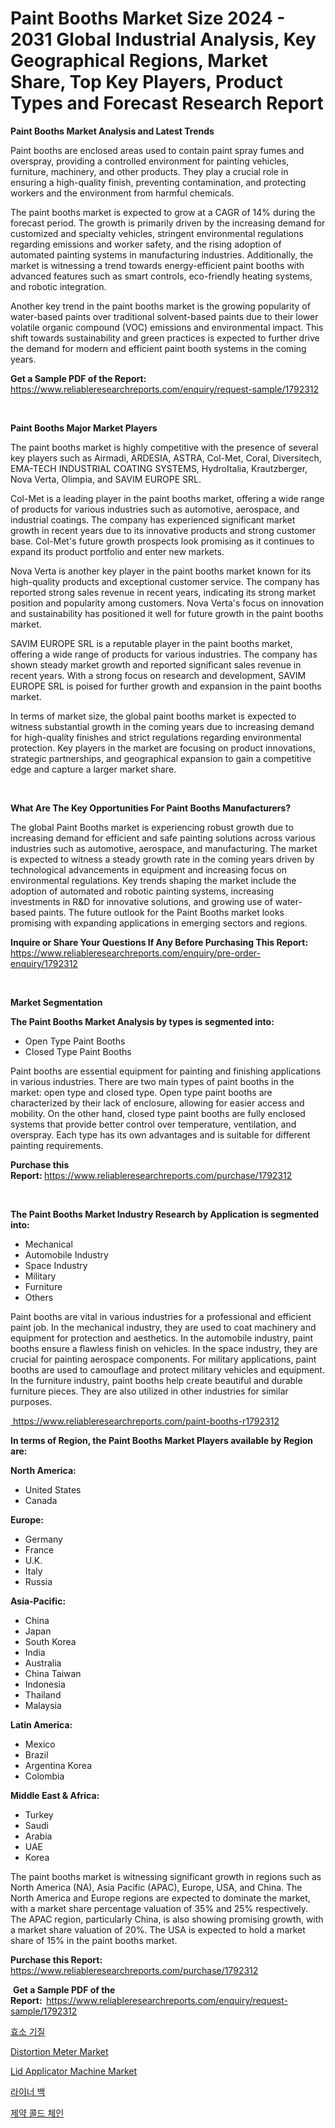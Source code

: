 <p><h1>Paint Booths Market Size 2024 - 2031 Global Industrial Analysis, Key Geographical Regions, Market Share, Top Key Players, Product Types and Forecast Research Report</h1></p><p><strong>Paint Booths Market Analysis and Latest Trends</strong></p>
<p><p>Paint booths are enclosed areas used to contain paint spray fumes and overspray, providing a controlled environment for painting vehicles, furniture, machinery, and other products. They play a crucial role in ensuring a high-quality finish, preventing contamination, and protecting workers and the environment from harmful chemicals.</p><p>The paint booths market is expected to grow at a CAGR of 14% during the forecast period. The growth is primarily driven by the increasing demand for customized and specialty vehicles, stringent environmental regulations regarding emissions and worker safety, and the rising adoption of automated painting systems in manufacturing industries. Additionally, the market is witnessing a trend towards energy-efficient paint booths with advanced features such as smart controls, eco-friendly heating systems, and robotic integration.</p><p>Another key trend in the paint booths market is the growing popularity of water-based paints over traditional solvent-based paints due to their lower volatile organic compound (VOC) emissions and environmental impact. This shift towards sustainability and green practices is expected to further drive the demand for modern and efficient paint booth systems in the coming years.</p></p>
<p><strong>Get a Sample PDF of the Report:&nbsp;</strong> <a href="https://www.reliableresearchreports.com/enquiry/request-sample/1792312">https://www.reliableresearchreports.com/enquiry/request-sample/1792312</a></p>
<p>&nbsp;</p>
<p><strong>Paint Booths Major Market Players</strong></p>
<p><p>The paint booths market is highly competitive with the presence of several key players such as Airmadi, ARDESIA, ASTRA, Col-Met, Coral, Diversitech, EMA-TECH INDUSTRIAL COATING SYSTEMS, HydroItalia, Krautzberger, Nova Verta, Olimpia, and SAVIM EUROPE SRL.</p><p>Col-Met is a leading player in the paint booths market, offering a wide range of products for various industries such as automotive, aerospace, and industrial coatings. The company has experienced significant market growth in recent years due to its innovative products and strong customer base. Col-Met's future growth prospects look promising as it continues to expand its product portfolio and enter new markets.</p><p>Nova Verta is another key player in the paint booths market known for its high-quality products and exceptional customer service. The company has reported strong sales revenue in recent years, indicating its strong market position and popularity among customers. Nova Verta's focus on innovation and sustainability has positioned it well for future growth in the paint booths market.</p><p>SAVIM EUROPE SRL is a reputable player in the paint booths market, offering a wide range of products for various industries. The company has shown steady market growth and reported significant sales revenue in recent years. With a strong focus on research and development, SAVIM EUROPE SRL is poised for further growth and expansion in the paint booths market. </p><p>In terms of market size, the global paint booths market is expected to witness substantial growth in the coming years due to increasing demand for high-quality finishes and strict regulations regarding environmental protection. Key players in the market are focusing on product innovations, strategic partnerships, and geographical expansion to gain a competitive edge and capture a larger market share.</p></p>
<p>&nbsp;</p>
<p><strong>What Are The Key Opportunities For Paint Booths Manufacturers?</strong></p>
<p><p>The global Paint Booths market is experiencing robust growth due to increasing demand for efficient and safe painting solutions across various industries such as automotive, aerospace, and manufacturing. The market is expected to witness a steady growth rate in the coming years driven by technological advancements in equipment and increasing focus on environmental regulations. Key trends shaping the market include the adoption of automated and robotic painting systems, increasing investments in R&D for innovative solutions, and growing use of water-based paints. The future outlook for the Paint Booths market looks promising with expanding applications in emerging sectors and regions.</p></p>
<p><strong>Inquire or Share Your Questions If Any Before Purchasing This Report:</strong> <a href="https://www.reliableresearchreports.com/enquiry/pre-order-enquiry/1792312">https://www.reliableresearchreports.com/enquiry/pre-order-enquiry/1792312</a></p>
<p>&nbsp;</p>
<p><strong>Market Segmentation</strong></p>
<p><strong>The Paint Booths Market Analysis by types is segmented into:</strong></p>
<p><ul><li>Open Type Paint Booths</li><li>Closed Type Paint Booths</li></ul></p>
<p><p>Paint booths are essential equipment for painting and finishing applications in various industries. There are two main types of paint booths in the market: open type and closed type. Open type paint booths are characterized by their lack of enclosure, allowing for easier access and mobility. On the other hand, closed type paint booths are fully enclosed systems that provide better control over temperature, ventilation, and overspray. Each type has its own advantages and is suitable for different painting requirements.</p></p>
<p><strong>Purchase this Report:&nbsp;</strong><a href="https://www.reliableresearchreports.com/purchase/1792312">https://www.reliableresearchreports.com/purchase/1792312</a></p>
<p>&nbsp;</p>
<p><strong>The Paint Booths Market Industry Research by Application is segmented into:</strong></p>
<p><ul><li>Mechanical</li><li>Automobile Industry</li><li>Space Industry</li><li>Military</li><li>Furniture</li><li>Others</li></ul></p>
<p><p>Paint booths are vital in various industries for a professional and efficient paint job. In the mechanical industry, they are used to coat machinery and equipment for protection and aesthetics. In the automobile industry, paint booths ensure a flawless finish on vehicles. In the space industry, they are crucial for painting aerospace components. For military applications, paint booths are used to camouflage and protect military vehicles and equipment. In the furniture industry, paint booths help create beautiful and durable furniture pieces. They are also utilized in other industries for similar purposes.</p></p>
<p><a href="https://www.reliableresearchreports.com/paint-booths-r1792312">&nbsp;https://www.reliableresearchreports.com/paint-booths-r1792312</a></p>
<p><strong>In terms of Region, the Paint Booths Market Players available by Region are:</strong></p>
<p>
    <p> <strong> North America: </strong>
        <ul>
            <li>United States</li>
            <li>Canada</li>
        </ul>
        </p> 
    <p> <strong> Europe: </strong>
        <ul>
            <li>Germany</li>
            <li>France</li>
            <li>U.K.</li>
            <li>Italy</li>
            <li>Russia</li>
        </ul>
        </p> 
    <p> <strong> Asia-Pacific: </strong>
        <ul>
            <li>China</li>
            <li>Japan</li>
            <li>South Korea</li>
            <li>India</li>
            <li>Australia</li>
            <li>China Taiwan</li>
            <li>Indonesia</li>
            <li>Thailand</li>
            <li>Malaysia</li>
        </ul>
        </p> 
    <p> <strong> Latin America: </strong>
        <ul>
            <li>Mexico</li>
            <li>Brazil</li>
            <li>Argentina Korea</li>
            <li>Colombia</li>
        </ul>
        </p> 
    <p> <strong> Middle East & Africa: </strong>
        <ul>
            <li>Turkey</li>
            <li>Saudi</li>
            <li>Arabia</li>
            <li>UAE</li>
            <li>Korea</li>
        </ul>
    </p>
    </p>
<p><p>The paint booths market is witnessing significant growth in regions such as North America (NA), Asia Pacific (APAC), Europe, USA, and China. The North America and Europe regions are expected to dominate the market, with a market share percentage valuation of 35% and 25% respectively. The APAC region, particularly China, is also showing promising growth, with a market share valuation of 20%. The USA is expected to hold a market share of 15% in the paint booths market.</p></p>
<p><strong>Purchase this Report: </strong><a href="https://www.reliableresearchreports.com/purchase/1792312">https://www.reliableresearchreports.com/purchase/1792312</a></p>
<p>&nbsp;<strong>Get a Sample PDF of the Report:&nbsp;&nbsp;</strong><a href="https://www.reliableresearchreports.com/enquiry/request-sample/1792312">https://www.reliableresearchreports.com/enquiry/request-sample/1792312</a></p>
<p><strong></strong></p>
<p><p><a href="https://github.com/xvz497517413/Market-Research-Report-List-1/blob/main/118430530641.md">효소 기질</a></p><p><a href="https://github.com/prosalinda88/Market-Research-Report-List-4/blob/main/distortion-meter-market.md">Distortion Meter Market</a></p><p><a href="https://github.com/NorbertYates/Market-Research-Report-List-4/blob/main/lid-applicator-machine-market.md">Lid Applicator Machine Market</a></p><p><a href="https://github.com/vskv4779xr1/Market-Research-Report-List-1/blob/main/148104630642.md">라이너 백</a></p><p><a href="https://medium.com/@jomosley1999/%EC%A0%9C%EC%95%BD-%EB%83%89%EC%9E%A5-%EC%B2%B4%EC%9D%B8-%EC%8B%9C%EC%9E%A5-2031%EB%85%84%EA%B9%8C%EC%A7%80%EC%9D%98-%EB%8F%99%ED%96%A5-%EC%98%88%EC%B8%A1-%EB%B0%8F-%EA%B2%BD%EC%9F%81-%EB%B6%84%EC%84%9D-bb32d7a29a47">제약 콜드 체인</a></p></p>